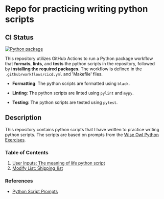 # Repo for practicing writing python scripts

## CI Status
[![Python package](https://github.com/Yer1k/python_practice/actions/workflows/cicd.yml/badge.svg?branch=main)](https://github.com/Yer1k/python_practice/actions/workflows/cicd.yml)

This repository utilizes GitHub Actions to run a Python package workflow that **formats**, **lints**, and **tests** the python scripts in the repository, followed by **installing the required packages**. The workflow is defined in the `.github/workflows/cicd.yml` and 'Makefile' files.

- **Formatting**: The python scripts are formatted using `black`.

- **Linting**: The python scripts are linted using `pylint` and `mypy`.

- **Testing**: The python scripts are tested using `pytest`.


## Description
This repository contains python scripts that I have written to practice writing python scripts. The scripts are based on prompts from the [Wise Owl Python Exercises](https://www.wiseowl.co.uk/python/exercises/python/).

### Table of Contents
1. [User Inputs: The meaning of life python script](./src/theMeaningofLife.py)
1. [Modify List: Shipping_list](./src/shopping_list.py)


### References
- [Python Script Prompts](https://www.wiseowl.co.uk/python/exercises/python/)